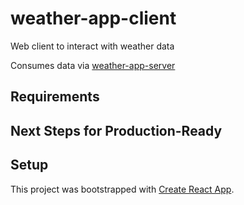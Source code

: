 # weather-app-client
Web client to interact with weather data

Consumes data via [weather-app-server](https://github.com/thomkrillis/weather-app-server)

## Requirements

## Next Steps for Production-Ready

## Setup


This project was bootstrapped with [Create React App](https://github.com/facebook/create-react-app).
